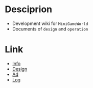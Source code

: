 # Desciprion
- Development wiki for `MiniGameWorld`
- Documents of `design` and `operation`

# Link
- [Info]
- [Design]
- [Ad]
- [Log]

[Info]: plugin-info.md
[Design]: plugin-design.md
[Log]: log.md
[Ad]: ad.md